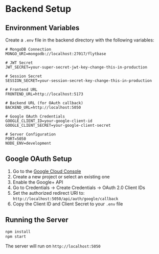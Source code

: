 # Backend Setup

## Environment Variables

Create a `.env` file in the backend directory with the following variables:

```env
# MongoDB Connection
MONGO_URI=mongodb://localhost:27017/flytbase

# JWT Secret
JWT_SECRET=your-super-secret-jwt-key-change-this-in-production

# Session Secret
SESSION_SECRET=your-session-secret-key-change-this-in-production

# Frontend URL
FRONTEND_URL=http://localhost:5173

# Backend URL (for OAuth callback)
BACKEND_URL=http://localhost:5050

# Google OAuth Credentials
GOOGLE_CLIENT_ID=your-google-client-id
GOOGLE_CLIENT_SECRET=your-google-client-secret

# Server Configuration
PORT=5050
NODE_ENV=development
```

## Google OAuth Setup

1. Go to the [Google Cloud Console](https://console.cloud.google.com/)
2. Create a new project or select an existing one
3. Enable the Google+ API
4. Go to Credentials → Create Credentials → OAuth 2.0 Client IDs
5. Set the authorized redirect URI to: `http://localhost:5050/api/auth/google/callback`
6. Copy the Client ID and Client Secret to your `.env` file

## Running the Server

```bash
npm install
npm start
```

The server will run on `http://localhost:5050` 